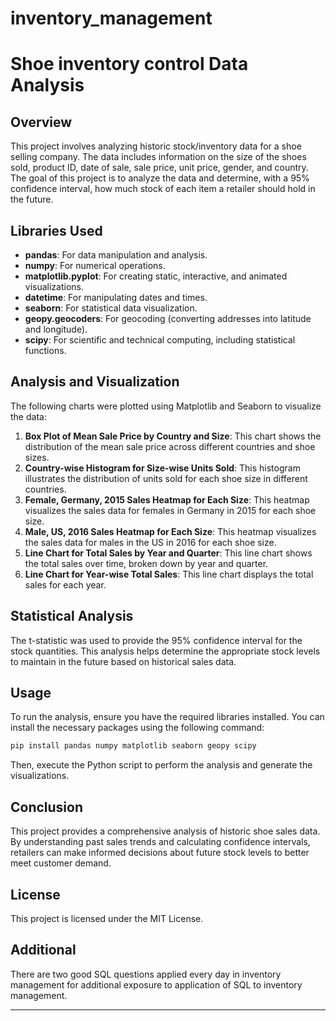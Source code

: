 # inventory_management

# Shoe inventory control Data Analysis

## Overview

This project involves analyzing historic stock/inventory data for a shoe selling company. The data includes information on the size of the shoes sold, product ID, date of sale, sale price, unit price, gender, and country. The goal of this project is to analyze the data and determine, with a 95% confidence interval, how much stock of each item a retailer should hold in the future.

## Libraries Used

- **pandas**: For data manipulation and analysis.
- **numpy**: For numerical operations.
- **matplotlib.pyplot**: For creating static, interactive, and animated visualizations.
- **datetime**: For manipulating dates and times.
- **seaborn**: For statistical data visualization.
- **geopy.geocoders**: For geocoding (converting addresses into latitude and longitude).
- **scipy**: For scientific and technical computing, including statistical functions.

## Analysis and Visualization

The following charts were plotted using Matplotlib and Seaborn to visualize the data:

1. **Box Plot of Mean Sale Price by Country and Size**: This chart shows the distribution of the mean sale price across different countries and shoe sizes.
2. **Country-wise Histogram for Size-wise Units Sold**: This histogram illustrates the distribution of units sold for each shoe size in different countries.
3. **Female, Germany, 2015 Sales Heatmap for Each Size**: This heatmap visualizes the sales data for females in Germany in 2015 for each shoe size.
4. **Male, US, 2016 Sales Heatmap for Each Size**: This heatmap visualizes the sales data for males in the US in 2016 for each shoe size.
5. **Line Chart for Total Sales by Year and Quarter**: This line chart shows the total sales over time, broken down by year and quarter.
6. **Line Chart for Year-wise Total Sales**: This line chart displays the total sales for each year.

## Statistical Analysis

The t-statistic was used to provide the 95% confidence interval for the stock quantities. This analysis helps determine the appropriate stock levels to maintain in the future based on historical sales data.

## Usage

To run the analysis, ensure you have the required libraries installed. You can install the necessary packages using the following command:

```bash
pip install pandas numpy matplotlib seaborn geopy scipy
```

Then, execute the Python script to perform the analysis and generate the visualizations.

## Conclusion

This project provides a comprehensive analysis of historic shoe sales data. By understanding past sales trends and calculating confidence intervals, retailers can make informed decisions about future stock levels to better meet customer demand.

## License

This project is licensed under the MIT License. 

## Additional

There are two good SQL questions applied every day in inventory management for additional exposure to application of SQL to inventory management.

---
